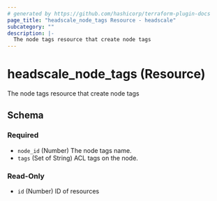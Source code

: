 ```yaml
---
# generated by https://github.com/hashicorp/terraform-plugin-docs
page_title: "headscale_node_tags Resource - headscale"
subcategory: ""
description: |-
  The node tags resource that create node tags
---
```


# headscale_node_tags (Resource)

The node tags resource that create node tags



<!-- schema generated by tfplugindocs -->
## Schema

### Required

- `node_id` (Number) The node tags name.
- `tags` (Set of String) ACL tags on the node.

### Read-Only

- `id` (Number) ID of resources
